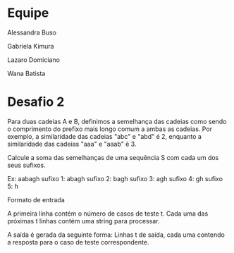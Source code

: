 # Equipe

Alessandra Buso

Gabriela Kimura

Lazaro Domiciano

Wana Batista

# Desafio 2

Para duas cadeias A e B, definimos a semelhança das cadeias como sendo o comprimento do prefixo mais longo comum a ambas as cadeias. Por exemplo, a similaridade das cadeias "abc" e "abd" é 2, enquanto a similaridade das cadeias "aaa" e "aaab" é 3.

Calcule a soma das semelhanças de uma sequência S com cada um dos seus sufixos.

Ex: aabagh sufixo 1: abagh sufixo 2: bagh sufixo 3: agh sufixo 4: gh sufixo 5: h

Formato de entrada

A primeira linha contém o número de casos de teste t. Cada uma das próximas t linhas contém uma string para processar.

A saída é gerada da seguinte forma: Linhas t de saída, cada uma contendo a resposta para o caso de teste correspondente.

